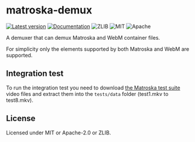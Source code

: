 # matroska-demux

[![Latest version](https://img.shields.io/crates/v/matroska-demux.svg)](https://crates.io/crates/matroska-demux)
[![Documentation](https://docs.rs/matroska-demux/badge.svg)](https://docs.rs/matroska-demux)
![ZLIB](https://img.shields.io/badge/license-zlib-blue.svg)
![MIT](https://img.shields.io/badge/license-MIT-blue.svg)
![Apache](https://img.shields.io/badge/license-Apache-blue.svg)

A demuxer that can demux Matroska and WebM container files.

For simplicity only the elements supported by both Matroska and WebM are supported.

## Integration test

To run the integration test you need to
download [the Matroska test suite](https://sourceforge.net/projects/matroska/files/test_files/matroska_test_w1_1.zip/download)
video files and extract them into the `tests/data` folder (test1.mkv to test8.mkv).

## License

Licensed under MIT or Apache-2.0 or ZLIB.
